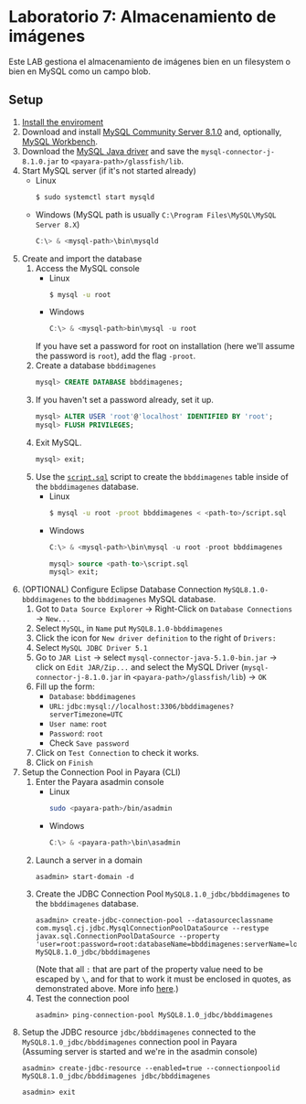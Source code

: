 # Laboratorio 7: Almacenamiento de imágenes

Este LAB gestiona el almacenamiento de imágenes bien en un filesystem o bien en MySQL como un campo blob. 



## Setup
1. [Install the enviroment](../README.md#instalación-del-entorno)
2. Download and install [MySQL Community Server 8.1.0](https://dev.mysql.com/downloads/mysql/) and, optionally, [MySQL Workbench](https://dev.mysql.com/downloads/workbench/).
3. Download the [MySQL Java driver](https://dev.mysql.com/downloads/connector/j/) and save the `mysql-connector-j-8.1.0.jar` to `<payara-path>/glassfish/lib`.
4. Start MySQL server (if it's not started already)
    - Linux
        ```bash
        $ sudo systemctl start mysqld
        ```
    - Windows (MySQL path is usually `C:\Program Files\MySQL\MySQL Server 8.X`)
        ```powershell
        C:\> & <mysql-path>\bin\mysqld
        ```
5. Create and import the database
    1. Access the MySQL console
        - Linux
            ```bash
            $ mysql -u root
            ```
        - Windows
            ```powershell
            C:\> & <mysql-path>bin\mysql -u root
            ```
        If you have set a password for root on installation (here we'll assume the password is `root`), add the flag `-proot`.
    2. Create a database `bbddimagenes`
        ```sql
        mysql> CREATE DATABASE bbddimagenes;
        ```
    3. If you haven't set a password already, set it up.
        ```sql
        mysql> ALTER USER 'root'@'localhost' IDENTIFIED BY 'root';
        mysql> FLUSH PRIVILEGES;
        ```
    4. Exit MySQL.
        ```sql
        mysql> exit;
        ```
    5. Use the [`script.sql`](LAB2-JPA/src/main/java/db_create.sql) script to create the `bbddimagenes` table inside of the `bbddimagenes` database.
        - Linux
            ```bash
            $ mysql -u root -proot bbddimagenes < <path-to>/script.sql
            ```
        - Windows
            ```powershell
            C:\> & <mysql-path>\bin\mysql -u root -proot bbddimagenes
            ```
            ```sql
            mysql> source <path-to>\script.sql
            mysql> exit;
            ```
6. (OPTIONAL) Configure Eclipse Database Connection `MySQL8.1.0-bbddimagenes` to the `bbddimagenes` MySQL database.
    1. Got to `Data Source Explorer` → Right-Click on `Database Connections` → `New...`
    2. Select `MySQL`, in `Name` put `MySQL8.1.0-bbddimagenes`
    3. Click the icon for `New driver definition` to the right of `Drivers:` 
    4. Select `MySQL JDBC Driver 5.1`
    5. Go to `JAR List` → select `mysql-connector-java-5.1.0-bin.jar` → click on `Edit JAR/Zip...` and select the MySQL Driver (`mysql-connector-j-8.1.0.jar` in `<payara-path>/glassfish/lib`) → `OK`
    6. Fill up the form:
        - `Database`: `bbddimagenes`
        - `URL`: `jdbc:mysql://localhost:3306/bbddimagenes?serverTimezone=UTC`
        - `User name`: `root`
        - `Password`: `root`
        - Check `Save password`
    7. Click on `Test Connection` to check it works.
    8. Click on `Finish`
7. Setup the Connection Pool in Payara (CLI)
    1. Enter the Payara asadmin console
        - Linux
            ```bash
            sudo <payara-path>/bin/asadmin
            ```
        - Windows
            ```powershell
            C:\> & <payara-path>\bin\asadmin
            ```
    2. Launch a server in a domain
        ```
        asadmin> start-domain -d
        ```
    3. Create the JDBC Connection Pool `MySQL8.1.0_jdbc/bbddimagenes` to the `bbddimagenes` database.
        ```
        asadmin> create-jdbc-connection-pool --datasourceclassname com.mysql.cj.jdbc.MysqlConnectionPoolDataSource --restype javax.sql.ConnectionPoolDataSource --property 'user=root:password=root:databaseName=bbddimagenes:serverName=localhost:portNumber=3306:url=jdbc\:mysql\://localhost\:3306/bbddimagenes:useSSL=false:serverTimezone=UTC:allowPublicKeyRetrieval=true' MySQL8.1.0_jdbc/bbddimagenes
        ```
        (Note that all `:` that are part of the property value need to be escaped by `\`, and for that to work it must be enclosed in quotes, as demonstrated above. More info [here](https://github.com/payara/Payara/issues/1252#issuecomment-268782829).)
    4. Test the connection pool
        ```
        asadmin> ping-connection-pool MySQL8.1.0_jdbc/bbddimagenes
        ```
8. Setup the JDBC resource `jdbc/bbddimagenes` connected to the `MySQL8.1.0_jdbc/bbddimagenes` connection pool in Payara  
    (Assuming server is started and we're in the asadmin console)  
    ```
    asadmin> create-jdbc-resource --enabled=true --connectionpoolid MySQL8.1.0_jdbc/bbddimagenes jdbc/bbddimagenes
    ```
    ```
    asadmin> exit
    ```
